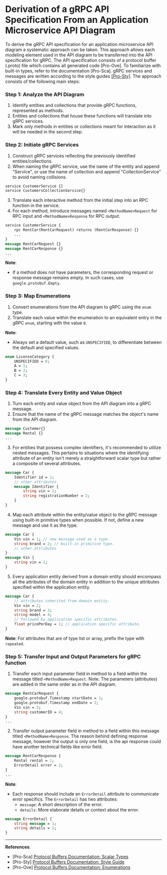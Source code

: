 # Derivation of a gRPC API Specification From an Application Microservice API Diagram

To derive the gRPC API specification for an application microservice API diagram a systematic approach can be taken. 
This approach allows each modeling element used in the API diagram to be transferred into the API specification for gRPC.
The API specification consists of a protocol buffer (.proto) file which contains all generated code [Pro-Ove]. To familiarize with built-in types, refer to the documentation [Pro-Sca]. gRPC services and messages are written according to the style guides [\[Pro-Sty\]](https://protobuf.dev/programming-guides/style/#services). The approach consists of the following main steps:



### Step 1: Analyze the API Diagram
1. Identify entities and collections that provide gRPC functions, represented as methods.
2. Entities and collections that house these functions will translate into gRPC services.
3. Mark only methods in entities or collections meant for interaction as it will be needed in the second step.

### Step 2: Initiate gRPC Services
1. Construct gRPC services reflecting the previously identified entities/collections.
2. When naming the gRPC service, use the name of the entity and append "Service", or use the name of collection and append "CollectionService" to avoid naming collisions.
```protobuf
service CustomerService {}
service CustomersCollectionService{}
```
3. Translate each interactive method from the initial step into an RPC function in the service.
4. For each method, introduce messages named `<MethodName>Request` for RPC input and `<MethodName>Response` for RPC output.
```protobuf
service CustomerService {
    rpc RentCar(RentCarRequest) returns (RentCarResponse) {}
    ...
}
message RentCarRequest {}
message RentCarResponse {}
...
```

**Note**: 
- If a method does not have parameters, the corresponding request or response message remains empty. In such cases, use `google.protobuf.Empty`.

### Step 3: Map Enumerations
1. Convert enumerations from the API diagram to gRPC using the `enum` type.
2. Translate each value within the enumeration to an equivalent entry in the gRPC `enum`, starting with the value `0`.

**Note**: 
- Always set a default value, such as `UNSPECIFIED`, to differentiate between the default and specified values.
```protobuf
enum LicenseCategory {
    UNSPECIFIED = 0;
    A = 1;
    B = 2;
    C = 3;
}
```

### Step 4: Translate Every Entity and Value Object
1. Turn each entity and value object from the API diagram into a gRPC message.
2. Ensure that the name of the gRPC message matches the object's name from the API diagram.
```protobuf
message Customer{}
message Rental {}
...
```
3. For entities that possess complex identifiers, it's recommended to utilize nested messages. This pertains to situations where the identifying attribute of an entity isn't merely a straightforward scalar type but rather a composite of several attributes.
```protobuf
message Car {
    Identifier id = 1;
    // other attributes
    message Identifier {
        string vin = 1;
        string registrationNumber = 2;
    }
}
```
4. Map each attribute within the entity/value object to the gRPC message using built-in primitive types when possible. If not, define a new message and use it as the type.
```protobuf
message Car {
    Vin vin = 1; // new message used as a type.
    string brand = 2; // built-in primitive type.
    // other attributes
}
message Vin {
    string vin = 1;
}
```

5. Every application entity derived from a domain entity should encompass all the attributes of the domain entity in addition to the unique attributes specified within the application entity.
```protobuf
message Car {
    // attributes inherited from domain entity.
    Vin vin = 2; 
    string brand = 3;
    string model = 4;
    // followed by application specific attributes.
    float pricePerDay = 1; // application specific attribute.
}
```

**Note**: For attributes that are of type list or array, prefix the type with `repeated`.

### Step 5: Transfer Input and Output Parameters for gRPC function
1. Transfer each input parameter field in method to a field within the message titled `<MethodName>Request`.
Note: The parameters (attributes) are added in the same order as in the API diagram.
```protobuf
message RentCarRequest {
    google.protobuf.Timestamp startDate = 1;
    google.protobuf.Timestamp endDate = 2;
    Vin vin = 3;
    string customerID = 4;
}
...
```

2. Transfer output parameter field in method to a field within this message titled `<MethodName>Response`. The reason behind defining response message, however the output is only one field,
is the api response could have another technical fields like error field.
```protobuf
message RentCarResponse {
    Rental rental = 1;
    ErrorDetail error = 2;
}
...
```

**Note**:
- Each response should include an `ErrorDetail` attribute to communicate error specifics. The `ErrorDetail` has two attributes:
    - `message`: A short description of the error.
    - `details`: More elaborate details or context about the error.

```protobuf
message ErrorDetail {
    string message = 1;
    string details = 2;
}
```

---

**References**:
- [Pro-Sca] [Protocol Buffers Documentation: Scalar Types](https://protobuf.dev/programming-guides/proto3/#scalar)
- [Pro-Sty] [Protocol Buffers Documentation: Style Guide](https://protobuf.dev/programming-guides/style/#services)
- [Pro-Ove] [Protocol Buffers Documentation: Enumerations](https://protobuf.dev/overview/)
